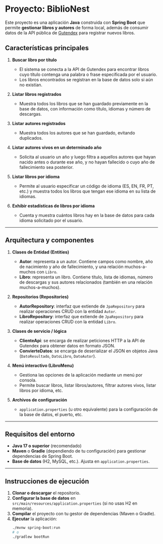 # Proyecto: BiblioNest
Este proyecto es una aplicación **Java** construida con **Spring Boot** que permite **gestionar libros y autores** de forma local, además de consumir datos de la API pública de [Gutendex](https://gutendex.com/) para registrar nuevos libros.

## Características principales

1. **Buscar libro por título**
    - El sistema se conecta a la API de Gutendex para encontrar libros cuyo título contenga una palabra o frase especificada por el usuario.
    - Los libros encontrados se registran en la base de datos solo si aún no existían.

2. **Listar libros registrados**
    - Muestra todos los libros que se han guardado previamente en la base de datos, con información como título, idiomas y número de descargas.

3. **Listar autores registrados**
    - Muestra todos los autores que se han guardado, evitando duplicados.

4. **Listar autores vivos en un determinado año**
    - Solicita al usuario un año y luego filtra a aquellos autores que hayan nacido antes o durante ese año, y no hayan fallecido o cuyo año de fallecimiento sea posterior.

5. **Listar libros por idioma**
    - Permite al usuario especificar un código de idioma (ES, EN, FR, PT, etc.) y muestra todos los libros que tengan ese idioma en su lista de idiomas.

6. **Exhibir estadísticas de libros por idioma**
    - Cuenta y muestra cuántos libros hay en la base de datos para cada idioma solicitado por el usuario.

---

## Arquitectura y componentes

1. **Clases de Entidad (Entities)**
    - **Autor**: representa a un autor. Contiene campos como nombre, año de nacimiento y año de fallecimiento, y una relación muchos-a-muchos con `Libro`.
    - **Libro**: representa un libro. Contiene título, lista de idiomas, número de descargas y sus autores relacionados (también en una relación muchos-a-muchos).

2. **Repositorios (Repositories)**
    - **AutorRepository**: interfaz que extiende de `JpaRepository` para realizar operaciones CRUD con la entidad `Autor`.
    - **LibroRepository**: interfaz que extiende de `JpaRepository` para realizar operaciones CRUD con la entidad `Libro`.

3. **Clases de servicio / lógica**
    - **ClienteApi**: se encarga de realizar peticiones HTTP a la API de Gutendex para obtener datos en formato JSON.
    - **ConvierteDatos**: se encarga de deserializar el JSON en objetos Java (`DatoResultado`, `DatoLibro`, `DatoAutor`).

4. **Menú interactivo (LibroMenu)**
    - Gestiona las opciones de la aplicación mediante un menú por consola.
    - Permite buscar libros, listar libros/autores, filtrar autores vivos, listar libros por idioma, etc.

5. **Archivos de configuración**
    - `application.properties` (u otro equivalente) para la configuración de la base de datos, el puerto, etc.

---

## Requisitos del entorno

- **Java 17 o superior** (recomendado)
- **Maven** o **Gradle** (dependiendo de tu configuración) para gestionar dependencias de Spring Boot.
- **Base de datos** (H2, MySQL, etc.). Ajusta en `application.properties`.

---

## Instrucciones de ejecución

1. **Clonar o descargar** el repositorio.
2. **Configurar la base de datos** en `src/main/resources/application.properties` (si no usas H2 en memoria).
3. **Compilar** el proyecto con tu gestor de dependencias (Maven o Gradle).
4. **Ejecutar** la aplicación:
   ```bash
   ./mvnw spring-boot:run
   # o
   ./gradlew bootRun